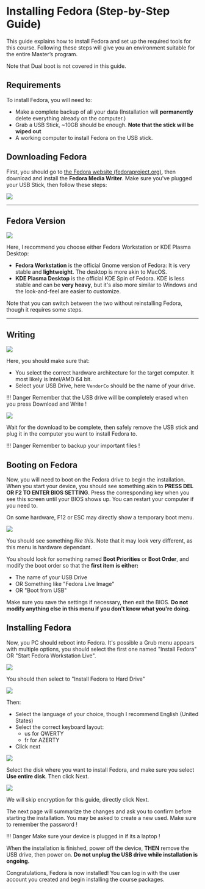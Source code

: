 # Installing Fedora (Step-by-Step Guide)

This guide explains how to install Fedora and set up the required tools for this course. Following these steps will give you an environment suitable for the entire Master’s program.

Note that Dual boot is not covered in this guide.

## Requirements

To install Fedora, you will need to:

- Make a complete backup of all your data (Installation will **permanently** delete everything already on the computer.)
- Grab a USB Stick, ~10GB should be enough. **Note that the stick will be wiped out**
- A working computer to install Fedora on the USB stick.

## Downloading Fedora

First, you should go to [the Fedora website (fedoraproject.org)](https://fedoraproject.org/workstation/), then download and install the **Fedora Media Writer**. Make sure you've plugged your USB Stick, then follow these steps:

![](install_fedora/first_step.png)

---

## Fedora Version

![](install_fedora/second_step.png)

Here, I recommend you choose either Fedora Workstation or KDE Plasma Desktop:

- **Fedora Workstation** is the official Gnome version of Fedora: It is very stable and **lightweight**. The desktop is more akin to MacOS.
- **KDE Plasma Desktop** is the official KDE Spin of Fedora. KDE is less stable and can be **very heavy**, but it's also more similar to Windows and the look-and-feel are easier to customize.

Note that you can switch between the two without reinstalling Fedora, though it requires some steps.

---

## Writing

![](install_fedora/third_step.png)


Here, you should make sure that:

- You select the correct hardware architecture for the target computer. It most likely is Intel/AMD 64 bit.
- Select your USB Drive, here `VendorCo` should be the name of your drive.

!!! Danger
    Remember that the USB drive will be completely erased when you press Download and Write !

![](install_fedora/fourth_step.png)

Wait for the download to be complete, then safely remove the USB stick and plug it in the computer you want to install Fedora to.

!!! Danger
    Remember to backup your important files !

## Booting on Fedora

Now, you will need to boot on the Fedora drive to begin the installation. 
When you start your device, you should see something akin to **PRESS DEL OR F2 TO ENTER BIOS SETTING**. Press the corresponding key when you see this screen until your BIOS shows up. You can restart your computer if you need to.

On some hardware, F12 or ESC may directly show a temporary boot menu.

![](install_fedora/fifth_step.png)

You should see something *like this*. Note that it may look very different, as this menu is hardware dependant.

You should look for something named **Boot Priorities** or **Boot Order**, and modify the boot order so that the **first item is either:**

- The name of your USB Drive
- OR Something like "Fedora Live Image"
- OR "Boot from USB"

Make sure you save the settings if necessary, then exit the BIOS. **Do not modify anything else in this menu if you don't know what you're doing**.

## Installing Fedora

Now, you PC should reboot into Fedora. It's possible a Grub menu appears with multiple options, you should select the first one named "Install Fedora" OR "Start Fedora Workstation Live".

![](install_fedora/sixth_step.png)

You should then select to "Install Fedora to Hard Drive"

![](install_fedora/seventh_step.png)

Then:

- Select the language of your choice, though I recommend English (United States)
- Select the correct keyboard layout:
    - us for QWERTY
    - fr for AZERTY
- Click next

![](install_fedora/eighth_step.png)

Select the disk where you want to install Fedora, and make sure you select **Use entire disk**. Then click Next.

![](install_fedora/ninth_step.png)

We will skip encryption for this guide, directly click Next.

The next page will summarize the changes and ask you to confirm before starting the installation.
You may be asked to create a new used. Make sure to remember the password !

!!! Danger
    Make sure your device is plugged in if its a laptop !

When the installation is finished, power off the device, **THEN** remove the USB drive, then power on.
**Do not unplug the USB drive while installation is ongoing.**

Congratulations, Fedora is now installed! You can log in with the user account you created and begin installing the course packages.